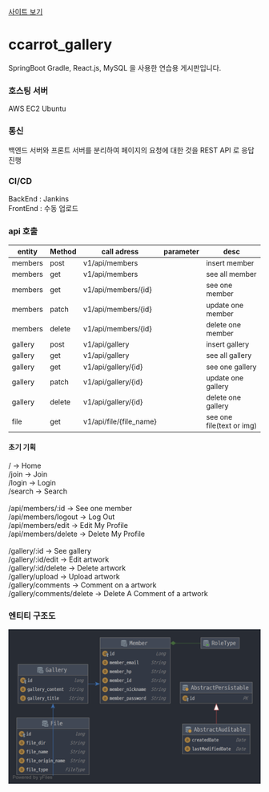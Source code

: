 [사이트 보기](http://ccarrot.kro.kr/)

# ccarrot_gallery
SpringBoot Gradle, React.js, MySQL 을 사용한 연습용 게시판입니다.

### 호스팅 서버
AWS EC2 Ubuntu

### 통신
백엔드 서버와 프론트 서버를 분리하여
페이지의 요청에 대한 것을 REST API 로 응답 진행

### CI/CD
BackEnd : Jankins <br>
FrontEnd : 수동 업로드

### api 호출
|entity|Method|call adress|parameter|desc|
|------|------|-----------|---------|----|
|members|post|v1/api/members||insert member|
|members|get|v1/api/members||see all member|
|members|get|v1/api/members/{id}||see one member|
|members|patch|v1/api/members/{id}||update one member|
|members|delete|v1/api/members/{id}||delete one member|
|gallery|post|v1/api/gallery||insert gallery|
|gallery|get|v1/api/gallery||see all gallery|
|gallery|get|v1/api/gallery/{id}||see one gallery|
|gallery|patch|v1/api/gallery/{id}||update one gallery|
|gallery|delete|v1/api/gallery/{id}||delete one gallery|
|file|get|v1/api/file/{file_name}||see one file(text or img)|

#### 초기 기획
/ -> Home <br>
/join -> Join <br>
/login -> Login <br>
/search -> Search <br>
<br>
/api/members/:id -> See one member <br>
/api/members/logout -> Log Out <br>
/api/members/edit -> Edit My Profile <br>
/api/members/delete -> Delete My Profile <br>
<br>
/gallery/:id -> See gallery <br>
/gallery/:id/edit -> Edit artwork <br>
/gallery/:id/delete -> Delete artwork <br>
/gallery/upload -> Upload artwork <br>
/gallery/comments -> Comment on a artwork <br>
/gallery/comments/delete -> Delete A Comment of a artwork <br>

### 엔티티 구조도
![엔티티 구조도](https://github.com/JinGoon-Kim/ccarrot_gallery/blob/main/211208entityManagerFactory.png)
